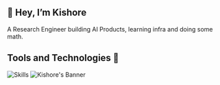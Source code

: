 ## ‍👋 Hey, I’m Kishore

A Research Engineer building AI Products, learning infra and doing some math.

## Tools and Technologies 🔧
![Skills](https://skillicons.dev/icons?i=cpp,java,python,typescript,bash,next,express,fastapi,graphql,pytorch,tailwind,postgres,mongodb,sqlite,redis,rabbitmq,docker,linux,aws,githubactions,prometheus,grafana)
![Kishore's Banner](https://user-images.githubusercontent.com/74038190/212284100-561aa473-3905-4a80-b561-0d28506553ee.gif)
